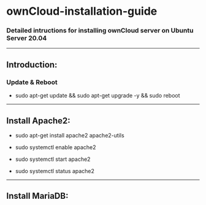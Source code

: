 # ownCloud-installation-guide
### Detailed intructions for installing ownCloud server on Ubuntu Server 20.04

---

## Introduction:

### Update & Reboot
- sudo apt-get update && sudo apt-get upgrade -y && sudo reboot

---

## Install Apache2:

- sudo apt-get install apache2 apache2-utils

- sudo systemctl enable apache2
- sudo systemctl start apache2
- sudo systemctl status apache2

---

## Install MariaDB:
